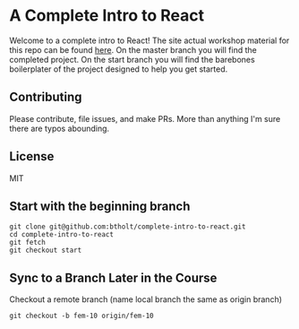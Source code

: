 # A Complete Intro to React

Welcome to a complete intro to React! The site actual workshop material for this repo can be found [here][gh-page]. On the master branch you will find the completed project. On the start branch you will find the barebones boilerplater of the project designed to help you get started.

## Contributing

Please contribute, file issues, and make PRs. More than anything I'm sure there are typos abounding.

## License

MIT

[gh-page]: http://btholt.github.io/complete-intro-to-react/

## Start with the beginning branch

```
git clone git@github.com:btholt/complete-intro-to-react.git
cd complete-intro-to-react
git fetch
git checkout start
```

## Sync to a Branch Later in the Course

Checkout a remote branch (name local branch the same as origin branch)

```
git checkout -b fem-10 origin/fem-10
```
